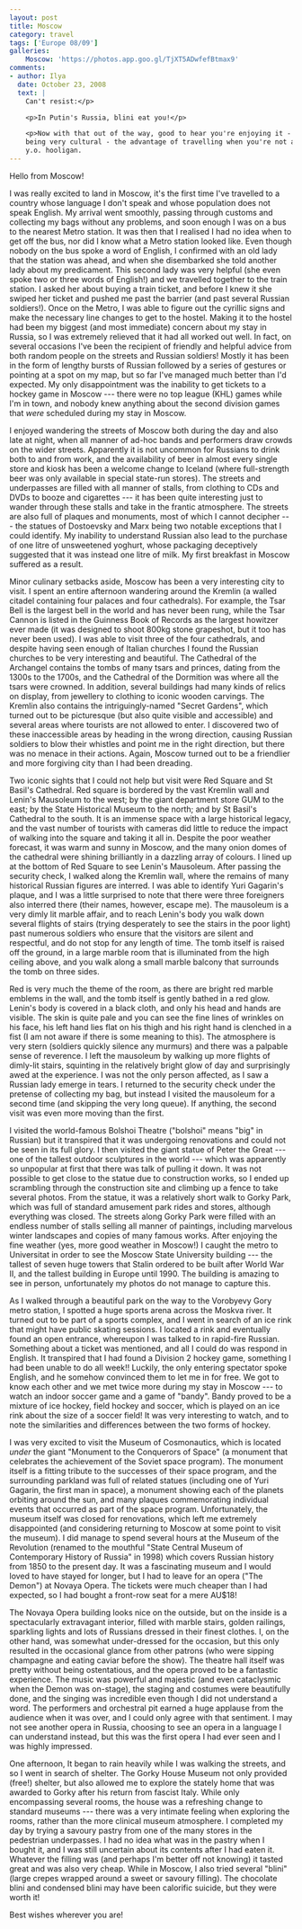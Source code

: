 ```yaml
---
layout: post
title: Moscow
category: travel
tags: ['Europe 08/09']
galleries:
    Moscow: 'https://photos.app.goo.gl/TjXT5ADwfefBtmax9'
comments:
- author: Ilya
  date: October 23, 2008
  text: |
    Can't resist:</p>

    <p>In Putin's Russia, blini eat you!</p>

    <p>Now with that out of the way, good to hear you're enjoying it - you're
    being very cultural - the advantage of travelling when you're not an 18
    y.o. hooligan.
---
```


Hello from Moscow!

I was really excited to land in Moscow, it's the first time I've travelled to
a country whose language I don't speak and whose population does not speak
English.
My arrival went smoothly, passing through customs and collecting my bags
without any problems, and soon enough I was on a bus to the nearest Metro
station.
It was then that I realised I had no idea when to get off the bus, nor did I
know what a Metro station looked like.
Even though nobody on the bus spoke a word of English, I confirmed with an
old lady that the station was ahead, and when she disembarked she told another
lady about my predicament.
This second lady was very helpful (she even spoke two or three words of
English!) and we travelled together to the train station.
I asked her about buying a train ticket, and before I knew it she swiped her
ticket and pushed me past the barrier (and past several Russian soldiers!).
Once on the Metro, I was able to figure out the cyrillic signs and make the
necessary line changes to get to the hostel.
Making it to the hostel had been my biggest (and most immediate) concern
about my stay in Russia, so I was extremely relieved that it had all worked
out well.
In fact, on several occasions I've been the recipient of friendly and helpful
advice from both random people on the streets and Russian soldiers!
Mostly it has been in the form of lengthy bursts of Russian followed by a
series of gestures or pointing at a spot on my map, but so far I've managed
much better than I'd expected.
My only disappointment was the inability to get tickets to a hockey game in
Moscow --- there were no top league (KHL) games while I'm in town, and nobody
knew anything about the second division games that *were* scheduled during my
stay in Moscow.

I enjoyed wandering the streets of Moscow both during the day and also late at
night, when all manner of ad-hoc bands and performers draw crowds on the wider
streets.
Apparently it is not uncommon for Russians to drink both to and from work,
and the availability of beer in almost every single store and kiosk has been a
welcome change to Iceland (where full-strength beer was only available in
special state-run stores).
The streets and underpasses are filled with all manner of stalls, from
clothing to CDs and DVDs to booze and cigarettes --- it has been quite
interesting just to wander through these stalls and take in the frantic
atmosphere.
The streets are also full of plaques and monuments, most of which I cannot
decipher --- the statues of Dostoevsky and Marx being two notable exceptions
that I could identify.
My inability to understand Russian also lead to the purchase of one litre of
unsweetened yoghurt, whose packaging deceptively suggested that it was instead
one litre of milk.
My first breakfast in Moscow suffered as a result.

Minor culinary setbacks aside, Moscow has been a very interesting city to
visit.
I spent an entire afternoon wandering around the Kremlin (a walled citadel
containing four palaces and four cathedrals).
For example, the Tsar Bell is the largest bell in the world and has never
been rung, while the Tsar Cannon is listed in the Guinness Book of Records as
the largest howitzer ever made (it was designed to shoot 800kg stone
grapeshot, but it too has never been used).
I was able to visit three of the four cathedrals, and despite having seen
enough of Italian churches I found the Russian churches to be very interesting
and beautiful.
The Cathedral of the Archangel contains the tombs of many tsars and princes,
dating from the 1300s to the 1700s, and the Cathedral of the Dormition was
where all the tsars were crowned.
In addition, several buildings had many kinds of relics on display, from
jewellery to clothing to iconic wooden carvings.
The Kremlin also contains the intriguingly-named "Secret Gardens", which
turned out to be picturesque (but also quite visible and accessible) and
several areas where tourists are not allowed to enter.
I discovered two of these inaccessible areas by heading in the wrong
direction, causing Russian soldiers to blow their whistles and point me in the
right direction, but there was no menace in their actions.
Again, Moscow turned out to be a friendlier and more forgiving city than I
had been dreading.

Two iconic sights that I could not help but visit were Red Square and St
Basil's Cathedral.
Red square is bordered by the vast Kremlin wall and Lenin's Mausoleum to the
west; by the giant department store GUM to the east; by the State Historical
Museum to the north; and by St Basil's Cathedral to the south.
It is an immense space with a large historical legacy, and the vast number of
tourists with cameras did little to reduce the impact of walking into the
square and taking it all in.
Despite the poor weather forecast, it was warm and sunny in Moscow, and the
many onion domes of the cathedral were shining brilliantly in a dazzling array
of colours.
I lined up at the bottom of Red Square to see Lenin's Mausoleum.
After passing the security check, I walked along the Kremlin wall, where the
remains of many historical Russian figures are interred.
I was able to identify Yuri Gagarin's plaque, and I was a little surprised to
note that there were three foreigners also interred there (their names,
however, escape me).
The mausoleum is a very dimly lit marble affair, and to reach Lenin's body
you walk down several flights of stairs (trying desperately to see the stairs
in the poor light) past numerous soldiers who ensure that the visitors are
silent and respectful, and do not stop for any length of time.
The tomb itself is raised off the ground, in a large marble room that is
illuminated from the high ceiling above, and you walk along a small marble
balcony that surrounds the tomb on three sides.

Red is very much the theme of the room, as there are bright red marble emblems
in the wall, and the tomb itself is gently bathed in a red glow.
Lenin's body is covered in a black cloth, and only his head and hands are
visible.
The skin is quite pale and you can see the fine lines of wrinkles on his face,
his left hand lies flat on his thigh and his right hand is clenched in a fist
(I am not aware if there is some meaning to this).
The atmosphere is very stern (soldiers quickly silence any murmurs) and there
was a palpable sense of reverence.
I left the mausoleum by walking up more flights of dimly-lit stairs,
squinting in the relatively bright glow of day and surprisingly awed at the
experience.
I was not the only person affected, as I saw a Russian lady emerge in tears.
I returned to the security check under the pretense of collecting my bag, but
instead I visited the mausoleum for a second time (and skipping the very long
queue).
If anything, the second visit was even more moving than the first.

I visited the world-famous Bolshoi Theatre ("bolshoi" means "big" in Russian)
but it transpired that it was undergoing renovations and could not be seen in
its full glory.
I then visited the giant statue of Peter the Great --- one of the tallest
outdoor sculptures in the world --- which was apparently so unpopular at first
that there was talk of pulling it down.
It was not possible to get close to the statue due to construction works, so
I ended up scrambling through the construction site and climbing up a fence to
take several photos.
From the statue, it was a relatively short walk to Gorky Park, which was full
of standard amusement park rides and stores, although everything was closed.
The streets along Gorky Park were filled with an endless number of stalls
selling all manner of paintings, including marvelous winter landscapes and
copies of many famous works.
After enjoying the fine weather (yes, more good weather in Moscow!)
I caught the metro to Universitat in order to see the Moscow State University
building --- the tallest of seven huge towers that Stalin ordered to be built
after World War II, and the tallest building in Europe until 1990.
The building is amazing to see in person, unfortunately my photos do not
manage to capture this.

As I walked through a beautiful park on the way to the Vorobyevy Gory metro
station, I spotted a huge sports arena across the Moskva river.
It turned out to be part of a sports complex, and I went in search of an ice
rink that might have public skating sessions.
I located a rink and eventually found an open entrance, whereupon I was
talked to in rapid-fire Russian.
Something about a ticket was mentioned, and all I could do was respond in
English.
It transpired that I had found a Division 2 hockey game, something I had been
unable to do all week!!
Luckily, the only entering spectator spoke English, and he somehow convinced
them to let me in for free.
We got to know each other and we met twice more during my stay in Moscow ---
to watch an indoor soccer game and a game of "bandy".
Bandy proved to be a mixture of ice hockey, field hockey and soccer, which is
played on an ice rink about the size of a soccer field!
It was very interesting to watch, and to note the similarities and
differences between the two forms of hockey.

I was very excited to visit the Museum of Cosmonautics, which is located
*under* the giant "Monument to the Conquerors of Space" (a monument that
celebrates the achievement of the Soviet space program).
The monument itself is a fitting tribute to the successes of their space
program, and the surrounding parkland was full of related statues (including
one of Yuri Gagarin, the first man in space), a monument showing each of the
planets orbiting around the sun, and many plaques commemorating individual
events that occurred as part of the space program.
Unfortunately, the museum itself was closed for renovations, which left me
extremely disappointed (and considering returning to Moscow at some point to
visit the museum).
I did manage to spend several hours at the Museum of the Revolution (renamed
to the mouthful "State Central Museum of Contemporary History of Russia" in
1998) which covers Russian history from 1850 to the present day.
It was a fascinating museum and I would loved to have stayed for longer, but I
had to leave for an opera ("The Demon") at Novaya Opera.
The tickets were much cheaper than I had expected, so I had bought a
front-row seat for a mere AU$18!

The Novaya Opera building looks nice on the outside, but on the inside is a
spectacularly extravagant interior, filled with marble stairs, golden
railings, sparkling lights and lots of Russians dressed in their finest
clothes.
I, on the other hand, was somewhat under-dressed for the occasion, but this
only resulted in the occasional glance from other patrons (who were sipping
champagne and eating caviar before the show).
The theatre hall itself was pretty without being ostentatious, and the opera
proved to be a fantastic experience.
The music was powerful and majestic (and even cataclysmic when the Demon was
on-stage), the staging and costumes were beautifully done, and the singing was
incredible even though I did not understand a word.
The performers and orchestral pit earned a huge applause from the audience
when it was over, and I could only agree with that sentiment.
I may not see another opera in Russia, choosing to see an opera in a language
I can understand instead, but this was the first opera I had ever seen and I
was highly impressed.

One afternoon, It began to rain heavily while I was walking the streets, and
so I went in search of shelter.
The Gorky House Museum not only provided (free!) shelter, but also allowed me
to explore the stately home that was awarded to Gorky after his return from
fascist Italy.
While only encompassing several rooms, the house was a refreshing change to
standard museums --- there was a very intimate feeling when exploring the
rooms, rather than the more clinical museum atmosphere.
I completed my day by trying a savoury pastry from one of the many stores in
the pedestrian underpasses.
I had no idea what was in the pastry when I bought it, and I was still
uncertain about its contents after I had eaten it.
Whatever the filling was (and perhaps I'm better off not knowing) it tasted
great and was also very cheap.
While in Moscow, I also tried several "blini" (large crepes wrapped around a
sweet or savoury filling).
The chocolate blini and condensed blini may have been calorific suicide, but
they were worth it!

Best wishes wherever you are!
